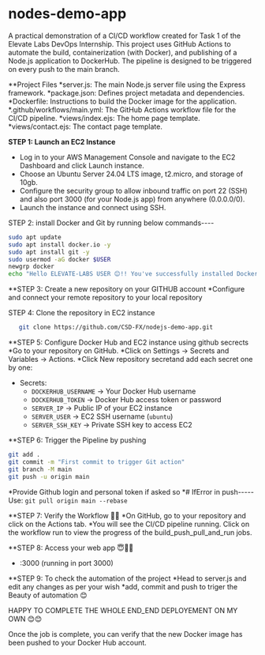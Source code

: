 # nodes-demo-app
A practical demonstration of a CI/CD workflow created for Task 1 of the Elevate Labs DevOps Internship. This project uses GitHub Actions to automate the build, containerization (with Docker), and publishing of a Node.js application to DockerHub. The pipeline is designed to be triggered on every push to the main branch.

**Project Files
  *server.js: The main Node.js server file using the Express framework.
  *package.json: Defines project metadata and dependencies.
  *Dockerfile: Instructions to build the Docker image for the application.
  *.github/workflows/main.yml: The GitHub Actions workflow file for the CI/CD pipeline.
  *views/index.ejs: The home page template.
  *views/contact.ejs: The contact page template.

**STEP 1: Launch an EC2 Instance**
  * Log in to your AWS Management Console and navigate to the EC2 Dashboard and click Launch instance.
  * Choose an Ubuntu Server 24.04 LTS image, t2.micro, and storage of 10gb.
  * Configure the security group to allow inbound traffic on port 22 (SSH) and also port 3000 (for your Node.js app) from anywhere (0.0.0.0/0).
  * Launch the instance and connect using SSH.

STEP 2: install Docker and Git by running below commands----
```bash
sudo apt update
sudo apt install docker.io -y
sudo apt install git -y
sudo usermod -aG docker $USER
newgrp docker
echo "Hello ELEVATE-LABS USER 😊!! You've successfully installed Docker and Git in your terminal😇✌🏼"
```

**STEP 3: Create a new repository on your GITHUB account
  *Configure and connect your remote repository to your local repository

STEP 4: Clone the repository in EC2 instance
   ```bash
      git clone https://github.com/CSD-FX/nodejs-demo-app.git
   ```

**STEP 5: Configure Docker Hub and EC2 instance using github secrects
  *Go to your repository on GitHub.
  *Click on Settings → Secrets and Variables → Actions.
  *Click New repository secretand add each secret one by one:
   - Secrets:  
     - `DOCKERHUB_USERNAME` → Your Docker Hub username  
     - `DOCKERHUB_TOKEN` → Docker Hub access token or password
     - `SERVER_IP` → Public IP of your EC2 instance  
     - `SERVER_USER` → EC2 SSH username (`ubuntu`)  
     - `SERVER_SSH_KEY` → Private SSH key to access EC2

**STEP 6: Trigger the Pipeline by pushing
  ```bash
  git add .
  git commit -m "First commit to trigger Git action"
  git branch -M main
  git push -u origin main
  ```
  *Provide Github login and personal token if asked so
  *# IfError in push----- Use: `git pull origin main --rebase`

**STEP 7: Verify the Workflow 🧚‍♀️
  *On GitHub, go to your repository and click on the Actions tab.
  *You will see the CI/CD pipeline running. Click on the workflow run to view the progress of the build_push_pull_and_run jobs. 

**STEP 8: Access your web app 😇✌🏼
  * <public IP of EC2>:3000 (running in port 3000)

**STEP 9: To check the automation of the project
  *Head to server.js and edit any changes as per your wish
  *add, commit and push to triger the Beauty of automation 😊


HAPPY TO COMPLETE THE WHOLE END_END DEPLOYEMENT ON MY OWN 😊😊











Once the job is complete, you can verify that the new Docker image has been pushed to your Docker Hub account.

